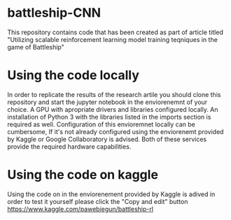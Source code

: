 # battleship-CNN
This repository contains code that has been created as part of article titled "Utilizing scalable reinforcement learning model training teqniques in the game of Battleship"

# Using the code locally
In order to replicate the results of the research artile you should clone this repository and start the jupyter notebook in the enviorenemnt of your choice. A GPU with apropriate drivers and libraries configured locally. An installation of Python 3 with the libraries listed in the imports section is required as well. Configuration of this envioremnet locally can be cumbersome, If it's not already configured using the enviorenemt provided by Kaggle or Google Collaboratory is advised. Both of these services provide the required hardware capabilities. 

# Using the code on kaggle

Using the code on in the enviorenement provided by Kaggle is adived in order to test it yourself please click the "Copy and edit" button
https://www.kaggle.com/pawebiegun/battleship-rl
